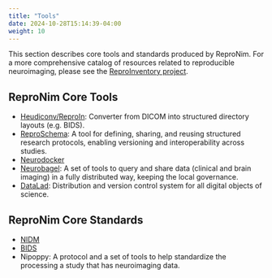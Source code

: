 ```yaml
---
title: "Tools"
date: 2024-10-28T15:14:39-04:00
weight: 10
---
```


This section describes core tools and standards produced by ReproNim.  For a more comprehensive catalog of resources related to reproducible neuroimaging, please see the [ReproInventory project](https://github.com/ReproNim/ReproInventory).

## ReproNim Core Tools

- [Heudiconv/ReproIn](reproin/index.html): Converter from DICOM into structured directory layouts (e.g. BIDS).
- [ReproSchema](reproschema/index.html): A tool for defining, sharing, and reusing structured research protocols, enabling versioning and interoperability across studies.
- [Neurodocker](neurodocker/index.html)
- [Neurobagel](neurobagel/index.html): A set of tools to query and share data (clinical and brain imaging) in a fully distributed way, keeping the local governance.
- [DataLad](datalad/index.html): Distribution and version control system for all digital objects of science.

## ReproNim Core Standards

- [NIDM](nidm/index.html)
- [BIDS](bids/index.html)
- Nipoppy: A protocol and a set of tools to help standardize the processing a study that has neuroimaging data.
